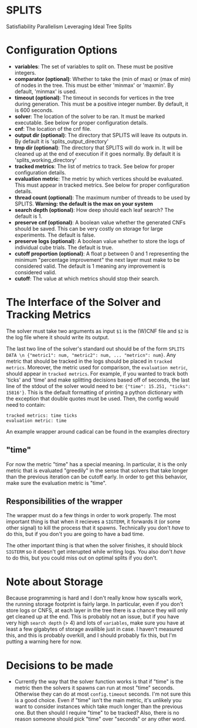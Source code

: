 # SPLITS
Satisfiability Parallelism Leveraging Ideal Tree Splits

# Configuration Options
- **variables**: The set of variables to split on. These must be positive integers.
- **comparator (optional)**: Whether to take the (min of max) or (max of min) of nodes in the tree. This must be either 'minmax' or 'maxmin'. By default, 'minmax' is used.
- **timeout (optional)**: The timeout in seconds for vertices in the tree during generation. This must be a positive integer number. By default, it is 600 seconds.
- **solver**: The location of the solver to be ran. It must be marked executable. See below for proper configuration details.
- **cnf**: The location of the cnf file.
- **output dir (optional)**: The directory that SPLITS will leave its outputs in. By default it is 'splits_output_directory'
- **tmp dir (optional)**: The directory that SPLITS will do work in. It will be cleaned up at the end of execution if it goes normally. By default it is 'splits_working_directory'
- **tracked metrics**: The list of metrics to track. See below for proper configuration details.
- **evaluation metric**: The metric by which vertices should be evaluated. This must appear in tracked metrics. See below for proper configuration details.
- **thread count (optional)**: The maximum number of threads to be used by SPLITS. **Warning: the default is the max on your system**
- **search depth (optional)**: How deep should each leaf search? The default is 1.
- **preserve cnf (optional)**: A boolean value whether the generated CNFs should be saved. This can be very costly on storage for large experiments. The default is false.
- **preserve logs (optional)**: A boolean value whether to store the logs of individual cube trials. The default is true.
- **cutoff proportion (optional)**: A float p between 0 and 1 representing the minimum "percentage improvement" the next layer must make to be considered valid. The default is 1 meaning any improvement is considered valid.
- **cutoff**: The value at which metrics should stop their search.

# The Interface of the Solver and Tracking Metrics
The solver must take two arguments as input `$1` is the (W)CNF file and `$2` is the log file where it should write its output.

The last two line of the solver's standard out should be of the form `SPLITS DATA \n {"metric1": num, "metric2": num, ... "metricn": num}`. Any metric that should be tracked in the logs should be placed in `tracked metrics`. Moreover, the metric used for comparison, the `evaluation metric`, should appear in `tracked metrics`. For example, if you wanted to track both 'ticks' and 'time' and make splitting decisions based off of seconds, the last line of the stdout of the solver would need to be: `{"time": 15.251, "ticks": 15816'}`. This is the default formatting of printing a python dictionary with the exception that double quotes must be used. Then, the config would need to contain:
```
tracked metrics: time ticks
evaluation metric: time
```
An example wrapper around cadical can be found in the examples directory

## "time"
For now the metric "time" has a special meaning. In particular, it is the only metric that is evaluated "greedily" in the sense that solvers that take longer than the previous iteration can be cutoff early. In order to get this behavior, make sure the evaluation metric is "time".

## Responsibilities of the wrapper
The wrapper must do a few things in order to work properly. The most important thing is that when it recieves a `SIGTERM`, it forwards it (or some other signal) to kill the process that it spawns. Technically you don't *have* to do this, but if you don't you are going to have a bad time.

The other important thing is that when the solver finishes, it should block `SIGTERM` so it doesn't get interupted while writing logs. You also don't *have* to do this, but you could miss out on optimal splits if you don't.

# Note about Storage
Because programming is hard and I don't really know how syscalls work, the running storage footprint is fairly large. In particular, even if you don't store logs or CNFS, at each layer in the tree there is a chance they will only get cleaned up at the end. This is probably not an issue, but if you have very high `search depth` (> 4) and lots of `variables`, make sure you have at least a few gigabytes of storage availible just in case. I haven't measured this, and this is probably overkill, and I should probably fix this, but I'm putting a warning here for now.

# Decisions to be made
- Currently the way that the solver function works is that if "time" is the metric then the solvers it spawns can run at most "time" seconds. Otherwise they can do at most `config.timeout` seconds. I'm not sure this is a good choice. Even if "time" isn't the main metric, it's unlikely you want to consider instances which take much longer than the previous one. But then should I require "time" to be tracked? Also, there is no reason someone should pick "time" over "seconds" or any other word.
